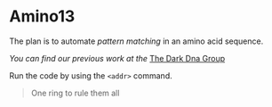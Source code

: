 # Amino13

The plan is to automate *pattern matching* in an amino acid sequence.

_You can find our previous work at the_ [The Dark Dna Group](http://darkdna.gr)

Run the code by using the `<addr>` command.

> One ring to rule them all

